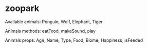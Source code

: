 # zoopark
Available animals:
Penguin, Wolf, Elephant, Tiger

Animals methods:
eatFood, makeSound, play

Animals props:
Age, Name, Type, Food, Biome, Happiness, isFeeded

